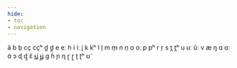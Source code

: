 ```yaml
---
hide:
- toc
- navigation
---
```

ã
b
b̤
cç
cçʰ
d̪
d̪̤
e
eː
h
i
iː
j
k
kʰ
l
l̤
m
m̤
n
n̤
o
oː
p
pʰ
r
r̤
s
t̪
t̪ʰ
u
uː
ũː
v
æ
ŋ
ɑ
ɑː
ɑ̃
ɔ
ɖ
ɖ̤
ɛ̃
ɟʝ
ɟ̤ʝ
ɡ
ɦ
ɲ
ɳ
ɽ
ɽ̤
ʈ
ʈʰ
ʊ̃
